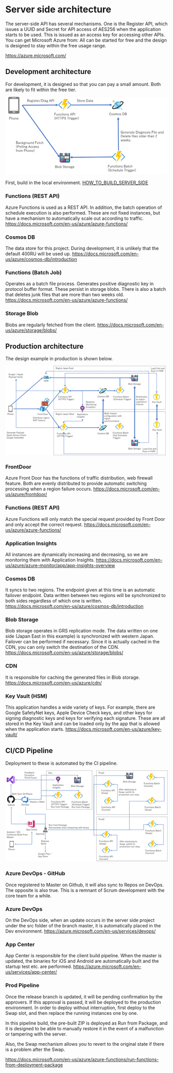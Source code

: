 # Server side architecture

The server-side API has several mechanisms.
One is the Register API, which issues a UUID and Secret for API access of AES256 when the application starts to be used.
This is issued as an access key for accessing other APIs.
You can get Microsoft Azure from: All can be started for free and the design is designed to stay within the free usage range.

https://azure.microsoft.com/

## Development architecture
For development, it is designed so that you can pay a small amount.
Both are likely to fit within the free tier.

![Folder](images/DevArchitecture.png)

First, build in the local environment.
[HOW_TO_BUILD_SERVER_SIDE](HOW_TO_BUILD_SERVER_SIDE.md)

### Functions (REST API)
Azure Functions is used as a REST API.
In addition, the batch operation of schedule execution is also performed.
These are not fixed instances, but have a mechanism to automatically scale out according to traffic.
https://docs.microsoft.com/en-us/azure/azure-functions/

### Cosmos DB
The data store for this project.
During development, it is unlikely that the default 400RU will be used up.
https://docs.microsoft.com/en-us/azure/cosmos-db/introduction

### Functions (Batch Job)
Operates as a batch file process.
Generates positive diagnostic key in protocol buffer format.
These persist in storage blobs.
There is also a batch that deletes junk files that are more than two weeks old.
https://docs.microsoft.com/en-us/azure/azure-functions/

### Storage Blob
Blobs are regularly fetched from the client.
https://docs.microsoft.com/en-us/azure/storage/blobs/

## Production architecture
The design example in production is shown below.

![Folder](images/ProdArchitecture.png)

### FrontDoor
Azure Front Door has the functions of traffic distribution, web firewall feature.
Both are evenly distributed to provide automatic switching processing when a region failure occurs.
https://docs.microsoft.com/en-us/azure/frontdoor/

### Functions (REST API)
Azure Functions will only match the special request provided by Front Door and only accept the correct request.
https://docs.microsoft.com/en-us/azure/azure-functions/

### Application Insights
All instances are dynamically increasing and decreasing, so we are monitoring them with Application Insights.
https://docs.microsoft.com/en-us/azure/azure-monitor/app/app-insights-overview

### Cosmos DB
It syncs to two regions. The endpoint given at this time is an automatic failover endpoint.
Data written between two regions will be synchronized to both sides regardless of which one is written.
https://docs.microsoft.com/en-us/azure/cosmos-db/introduction

### Blob Storage
Blob storage operates in GRS replication mode.
The data written on one side (Japan East in this example) is synchronized with western Japan.
Failover can be performed if necessary.
Since it is actually cached in the CDN, you can only switch the destination of the CDN.
https://docs.microsoft.com/en-us/azure/storage/blobs/

### CDN
It is responsible for caching the generated files in Blob storage.
https://docs.microsoft.com/en-us/azure/cdn/

### Key Vault (HSM)
This application handles a wide variety of keys.
For example, there are Google SafetyNet keys, Apple Device Check keys, and other keys for signing diagnostic keys and keys for verifying each signature.
These are all stored in the Key Vault and can be loaded only by the app that is allowed when the application starts.
https://docs.microsoft.com/en-us/azure/key-vault/

## CI/CD Pipeline

Deployment to these is automated by the CI pipeline.


![Folder](images/CIPipeline.png)

### Azure DevOps - GitHub

Once registered to Master on Github, it will also sync to Repos on DevOps.
The opposite is also true.
This is a remnant of Scrum development with the core team for a while.

### Azure DevOps
On the DevOps side, when an update occurs in the server side project under the src folder of the branch master, it is automatically placed in the Dev environment.
https://azure.microsoft.com/en-us/services/devops/

### App Center
App Center is responsible for the client build pipeline.
When the master is updated, the binaries for iOS and Android are automatically built and the startup test etc. are performed.
https://azure.microsoft.com/en-us/services/app-center/

### Prod Pipeline

Once the release branch is updated, it will be pending confirmation by the approvers.
If this approval is passed, it will be deployed to the production environment.
In order to deploy without interruption, first deploy to the Swap slot, and then replace the running instances one by one.

In this pipeline build, the pre-built ZIP is deployed as Run from Package, and it is designed to be able to manually restore it in the event of a malfunction or tampering with the server.

Also, the Swap mechanism allows you to revert to the original state if there is a problem after the Swap.

https://docs.microsoft.com/en-us/azure/azure-functions/run-functions-from-deployment-package
